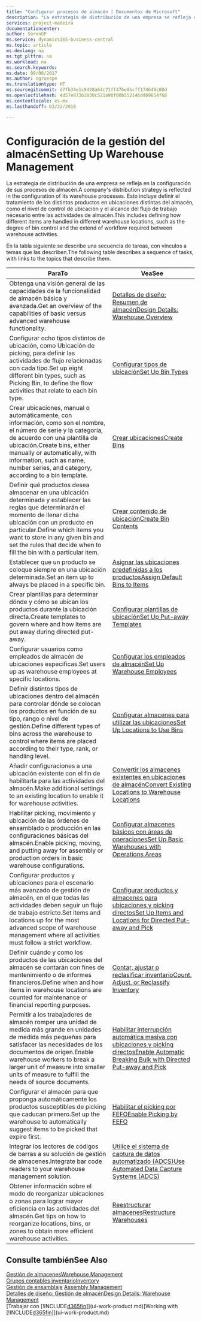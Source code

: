 ```yaml
---
title: "Configurar procesos de almacén | Documentos de Microsoft"
description: "La estrategia de distribución de una empresa se refleja en la configuración de sus procesos de almacén. Esto incluye definir el tratamiento de los distintos productos en ubicaciones distintas del almacén, como el nivel de control de ubicación y el alcance del flujo de trabajo necesario entre las actividades de almacén."
services: project-madeira
documentationcenter: 
author: SorenGP
ms.service: dynamics365-business-central
ms.topic: article
ms.devlang: na
ms.tgt_pltfrm: na
ms.workload: na
ms.search.keywords: 
ms.date: 09/08/2017
ms.author: sgroespe
ms.translationtype: HT
ms.sourcegitcommit: d7fb34e1c9428a64c71ff47be8bcff174649c00d
ms.openlocfilehash: 4d57e87363830c521a90f00b552146dd09654f68
ms.contentlocale: es-mx
ms.lasthandoff: 03/22/2018

---
```

# <a name="setting-up-warehouse-management"></a><span data-ttu-id="cfd87-104">Configuración de la gestión del almacén</span><span class="sxs-lookup"><span data-stu-id="cfd87-104">Setting Up Warehouse Management</span></span>
<span data-ttu-id="cfd87-105">La estrategia de distribución de una empresa se refleja en la configuración de sus procesos de almacén.</span><span class="sxs-lookup"><span data-stu-id="cfd87-105">A company's distribution strategy is reflected in the configuration of its warehouse processes.</span></span> <span data-ttu-id="cfd87-106">Esto incluye definir el tratamiento de los distintos productos en ubicaciones distintas del almacén, como el nivel de control de ubicación y el alcance del flujo de trabajo necesario entre las actividades de almacén.</span><span class="sxs-lookup"><span data-stu-id="cfd87-106">This includes defining how different items are handled in different warehouse locations, such as the degree of bin control and the extend of workflow required between warehouse activities.</span></span>  

 <span data-ttu-id="cfd87-107">En la tabla siguiente se describe una secuencia de tareas, con vínculos a temas que las describen.</span><span class="sxs-lookup"><span data-stu-id="cfd87-107">The following table describes a sequence of tasks, with links to the topics that describe them.</span></span>   

|<span data-ttu-id="cfd87-108">**Para**</span><span class="sxs-lookup"><span data-stu-id="cfd87-108">**To**</span></span>|<span data-ttu-id="cfd87-109">**Vea**</span><span class="sxs-lookup"><span data-stu-id="cfd87-109">**See**</span></span>|  
|------------|-------------|  
|<span data-ttu-id="cfd87-110">Obtenga una visión general de las capacidades de la funcionalidad de almacén básica y avanzada.</span><span class="sxs-lookup"><span data-stu-id="cfd87-110">Get an overview of the capabilities of basic versus advanced warehouse functionality.</span></span>|[<span data-ttu-id="cfd87-111">Detalles de diseño: Resumen de almacén</span><span class="sxs-lookup"><span data-stu-id="cfd87-111">Design Details: Warehouse Overview</span></span>](design-details-warehouse-overview.md)|  
|<span data-ttu-id="cfd87-112">Configurar ocho tipos distintos de ubicación, como Ubicación de picking, para definir las actividades de flujo relacionadas con cada tipo.</span><span class="sxs-lookup"><span data-stu-id="cfd87-112">Set up eight different bin types, such as Picking Bin, to define the flow activities that relate to each bin type.</span></span>|[<span data-ttu-id="cfd87-113">Configurar tipos de ubicación</span><span class="sxs-lookup"><span data-stu-id="cfd87-113">Set Up Bin Types</span></span>](warehouse-how-to-set-up-bin-types.md)|  
|<span data-ttu-id="cfd87-114">Crear ubicaciones, manual o automáticamente, con información, como son el nombre, el número de serie y la categoría, de acuerdo con una plantilla de ubicación.</span><span class="sxs-lookup"><span data-stu-id="cfd87-114">Create bins, either manually or automatically, with information, such as name, number series, and category, according to a bin template.</span></span>|[<span data-ttu-id="cfd87-115">Crear ubicaciones</span><span class="sxs-lookup"><span data-stu-id="cfd87-115">Create Bins</span></span>](warehouse-how-to-create-individual-bins.md)|  
|<span data-ttu-id="cfd87-116">Definir qué productos desea almacenar en una ubicación determinada y establecer las reglas que determinarán el momento de llenar dicha ubicación con un producto en particular.</span><span class="sxs-lookup"><span data-stu-id="cfd87-116">Define which items you want to store in any given bin and set the rules that decide when to fill the bin with a particular item.</span></span>|[<span data-ttu-id="cfd87-117">Crear contenido de ubicación</span><span class="sxs-lookup"><span data-stu-id="cfd87-117">Create Bin Contents</span></span>](warehouse-how-to-set-up-bin-contents.md)|  
|<span data-ttu-id="cfd87-118">Establecer que un producto se coloque siempre en una ubicación determinada.</span><span class="sxs-lookup"><span data-stu-id="cfd87-118">Set an item up to always be placed in a specific bin.</span></span>|[<span data-ttu-id="cfd87-119">Asignar las ubicaciones predefinidas a los productos</span><span class="sxs-lookup"><span data-stu-id="cfd87-119">Assign Default Bins to Items</span></span>](warehouse-how-to-assign-default-bins-to-items.md)|
|<span data-ttu-id="cfd87-120">Crear plantillas para determinar dónde y cómo se ubican los productos durante la ubicación directa.</span><span class="sxs-lookup"><span data-stu-id="cfd87-120">Create templates to govern where and how items are put away during directed put-away.</span></span>|[<span data-ttu-id="cfd87-121">Configurar plantillas de ubicación</span><span class="sxs-lookup"><span data-stu-id="cfd87-121">Set Up Put-away Templates</span></span>](warehouse-how-to-set-up-put-away-templates.md)|
|<span data-ttu-id="cfd87-122">Configurar usuarios como empleados de almacén de ubicaciones específicas.</span><span class="sxs-lookup"><span data-stu-id="cfd87-122">Set users up as warehouse employees at specific locations.</span></span>|[<span data-ttu-id="cfd87-123">Configurar los empleados de almacén</span><span class="sxs-lookup"><span data-stu-id="cfd87-123">Set Up Warehouse Employees</span></span>](warehouse-how-to-set-up-warehouse-employees.md)|
|<span data-ttu-id="cfd87-124">Definir distintos tipos de ubicaciones dentro del almacén para controlar dónde se colocan los productos en función de su tipo, rango o nivel de gestión.</span><span class="sxs-lookup"><span data-stu-id="cfd87-124">Define different types of bins across the warehouse to control where items are placed according to their type, rank, or handling level.</span></span>|[<span data-ttu-id="cfd87-125">Configurar almacenes para utilizar las ubicaciones</span><span class="sxs-lookup"><span data-stu-id="cfd87-125">Set Up Locations to Use Bins</span></span>](warehouse-how-to-set-up-locations-to-use-bins.md)|
|<span data-ttu-id="cfd87-126">Añadir configuraciones a una ubicación existente con el fin de habilitarla para las actividades del almacén.</span><span class="sxs-lookup"><span data-stu-id="cfd87-126">Make additional settings to an existing location to enable it for warehouse activities.</span></span>|[<span data-ttu-id="cfd87-127">Convertir los almacenes existentes en ubicaciones de almacén</span><span class="sxs-lookup"><span data-stu-id="cfd87-127">Convert Existing Locations to Warehouse Locations</span></span>](warehouse-how-to-convert-existing-locations-to-warehouse-locations.md)|
|<span data-ttu-id="cfd87-128">Habilitar picking, movimiento y ubicación de las órdenes de ensamblado o producción en las configuraciones básicas del almacén.</span><span class="sxs-lookup"><span data-stu-id="cfd87-128">Enable picking, moving, and putting away for assembly or production orders in basic warehouse configurations.</span></span>|[<span data-ttu-id="cfd87-129">Configurar almacenes básicos con áreas de operaciones</span><span class="sxs-lookup"><span data-stu-id="cfd87-129">Set Up Basic Warehouses with Operations Areas</span></span>](warehouse-how-to-set-up-basic-warehouses-with-operations-areas.md)|  
|<span data-ttu-id="cfd87-130">Configurar productos y ubicaciones para el escenario más avanzado de gestión de almacén, en el que todas las actividades deben seguir un flujo de trabajo estricto.</span><span class="sxs-lookup"><span data-stu-id="cfd87-130">Set items and locations up for the most advanced scope of warehouse management where all activities must follow a strict workflow.</span></span>|[<span data-ttu-id="cfd87-131">Configurar productos y almacenes para ubicaciones y picking directos</span><span class="sxs-lookup"><span data-stu-id="cfd87-131">Set Up Items and Locations for Directed Put-away and Pick</span></span>](warehouse-how-to-set-up-items-for-directed-put-away-and-pick.md)|  
|<span data-ttu-id="cfd87-132">Definir cuándo y como los productos de las ubicaciones del almacén se contarán con fines de mantenimiento o de informes financieros.</span><span class="sxs-lookup"><span data-stu-id="cfd87-132">Define when and how items in warehouse locations are counted for maintenance or financial reporting purposes.</span></span>|[<span data-ttu-id="cfd87-133">Contar, ajustar o reclasificar inventario</span><span class="sxs-lookup"><span data-stu-id="cfd87-133">Count, Adjust, or Reclassify Inventory</span></span>](inventory-how-count-adjust-reclassify.md)|
|<span data-ttu-id="cfd87-134">Permitir a los trabajadores de almacén romper una unidad de medida más grande en unidades de medida más pequeñas para satisfacer las necesidades de los documentos de origen.</span><span class="sxs-lookup"><span data-stu-id="cfd87-134">Enable warehouse workers to break a larger unit of measure into smaller units of measure to fulfill the needs of source documents.</span></span>|[<span data-ttu-id="cfd87-135">Habilitar interrupción automática masiva con ubicaciones y picking directos</span><span class="sxs-lookup"><span data-stu-id="cfd87-135">Enable Automatic Breaking Bulk with Directed Put-away and Pick</span></span>](warehouse-enable-automatic-breaking-bulk-with-directed-put-away-and-pick.md)|  
|<span data-ttu-id="cfd87-136">Configurar el almacén para que proponga automáticamente los productos susceptibles de picking que caducan primero.</span><span class="sxs-lookup"><span data-stu-id="cfd87-136">Set up the warehouse to automatically suggest items to be picked that expire first.</span></span>|[<span data-ttu-id="cfd87-137">Habilitar el picking por FEFO</span><span class="sxs-lookup"><span data-stu-id="cfd87-137">Enable Picking by FEFO</span></span>](warehouse-picking-by-fefo.md)|
|<span data-ttu-id="cfd87-138">Integrar los lectores de códigos de barras a su solución de gestión de almacenes.</span><span class="sxs-lookup"><span data-stu-id="cfd87-138">Integrate bar code readers to your warehouse management solution.</span></span>|[<span data-ttu-id="cfd87-139">Utilice el sistema de captura de datos automatizado (ADCS)</span><span class="sxs-lookup"><span data-stu-id="cfd87-139">Use Automated Data Capture Systems (ADCS)</span></span>](warehouse-use-automated-data-capture-systems-adcs.md)|  
|<span data-ttu-id="cfd87-140">Obtener información sobre el modo de reorganizar ubicaciones o zonas para lograr mayor eficiencia en las actividades del almacén.</span><span class="sxs-lookup"><span data-stu-id="cfd87-140">Get tips on how to reorganize locations, bins, or zones to obtain more efficient warehouse activities.</span></span>|[<span data-ttu-id="cfd87-141">Reestructurar almacenes</span><span class="sxs-lookup"><span data-stu-id="cfd87-141">Restructure Warehouses</span></span>](warehouse-how-to-restructure-warehouses.md)|  

## <a name="see-also"></a><span data-ttu-id="cfd87-142">Consulte también</span><span class="sxs-lookup"><span data-stu-id="cfd87-142">See Also</span></span>  
[<span data-ttu-id="cfd87-143">Gestión de almacenes</span><span class="sxs-lookup"><span data-stu-id="cfd87-143">Warehouse Management</span></span>](warehouse-manage-warehouse.md)  
[<span data-ttu-id="cfd87-144">Grupos contables inventario</span><span class="sxs-lookup"><span data-stu-id="cfd87-144">Inventory</span></span>](inventory-manage-inventory.md)  
<span data-ttu-id="cfd87-145">[Gestión de ensamblaje](assembly-assemble-items.md)  </span><span class="sxs-lookup"><span data-stu-id="cfd87-145">[Assembly Management](assembly-assemble-items.md)  </span></span>  
[<span data-ttu-id="cfd87-146">Detalles de diseño: Gestión de almacén</span><span class="sxs-lookup"><span data-stu-id="cfd87-146">Design Details: Warehouse Management</span></span>](design-details-warehouse-management.md)  
<span data-ttu-id="cfd87-147">[Trabajar con [!INCLUDE[d365fin](includes/d365fin_md.md)]](ui-work-product.md)</span><span class="sxs-lookup"><span data-stu-id="cfd87-147">[Working with [!INCLUDE[d365fin](includes/d365fin_md.md)]](ui-work-product.md)</span></span>

